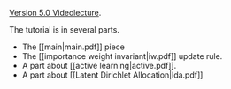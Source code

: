 <a href="http://videolectures.net/nipsworkshops2010_langford_vow/">Version 5.0 Videolecture</a>.

The tutorial is in several parts.

* The [[main|main.pdf]] piece
* The [[importance weight invariant|iw.pdf]] update rule.
* A part about [[active learning|active.pdf]].
* A part about [[Latent Dirichlet Allocation|lda.pdf]]